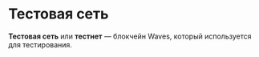 # Тестовая сеть

**Тестовая сеть** или **тестнет** — блокчейн Waves, который используется для тестирования.
